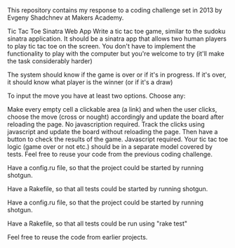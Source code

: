 This repository contains my response to a coding challenge set in 2013 by Evgeny Shadchnev at Makers Academy.

Tic Tac Toe Sinatra Web App
Write a tic tac toe game, similar to the sudoku sinatra application. It should be a sinatra app that allows two human players to play tic tac toe on the screen. You don't have to implement the functionality to play with the computer but you're welcome to try (it'll make the task considerably harder)

The system should know if the game is over or if it's in progress. If it's over, it should know what player is the winner (or if it's a draw)

To input the move you have at least two options. Choose any:

Make every empty cell a clickable area (a link) and when the user clicks, choose the move (cross or nought) accordingly and update the board after reloading the page. No javascription required.
Track the clicks using javascript and update the board without reloading the page. Then have a button to check the results of the game. Javascript required.
Your tic tac toe logic (game over or not etc.) should be in a separate model covered by tests. Feel free to reuse your code from the previous coding challenge.

Have a config.ru file, so that the project could be started by running shotgun.

Have a Rakefile, so that all tests could be started by running shotgun.

Have a config.ru file, so that the project could be started by running shotgun.

Have a Rakefile, so that all tests could be run using "rake test"

Feel free to reuse the code from earlier projects.